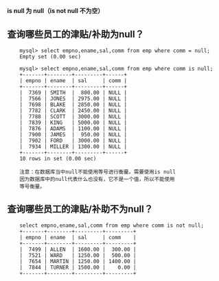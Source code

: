 **is null 为 null（is not null 不为空）**
## 	查询哪些员工的津贴/补助为null？
		mysql> select empno,ename,sal,comm from emp where comm = null;
		Empty set (0.00 sec)

		mysql> select empno,ename,sal,comm from emp where comm is null;
		+-------+--------+---------+------+
		| empno | ename  | sal     | comm |
		+-------+--------+---------+------+
		|  7369 | SMITH  |  800.00 | NULL |
		|  7566 | JONES  | 2975.00 | NULL |
		|  7698 | BLAKE  | 2850.00 | NULL |
		|  7782 | CLARK  | 2450.00 | NULL |
		|  7788 | SCOTT  | 3000.00 | NULL |
		|  7839 | KING   | 5000.00 | NULL |
		|  7876 | ADAMS  | 1100.00 | NULL |
		|  7900 | JAMES  |  950.00 | NULL |
		|  7902 | FORD   | 3000.00 | NULL |
		|  7934 | MILLER | 1300.00 | NULL |
		+-------+--------+---------+------+
		10 rows in set (0.00 sec)

		注意：在数据库当中null不能使用等号进行衡量。需要使用is null
		因为数据库中的null代表什么也没有，它不是一个值，所以不能使用
		等号衡量。

## 	查询哪些员工的津贴/补助不为null？
		select empno,ename,sal,comm from emp where comm is not null;
		+-------+--------+---------+---------+
		| empno | ename  | sal     | comm    |
		+-------+--------+---------+---------+
		|  7499 | ALLEN  | 1600.00 |  300.00 |
		|  7521 | WARD   | 1250.00 |  500.00 |
		|  7654 | MARTIN | 1250.00 | 1400.00 |
		|  7844 | TURNER | 1500.00 |    0.00 |
		+-------+--------+---------+---------+
